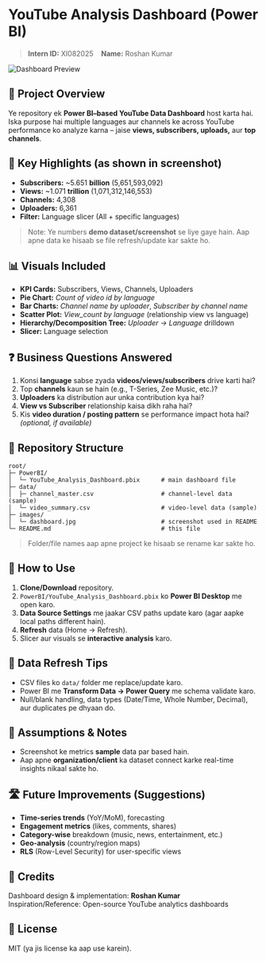 
# YouTube Analysis Dashboard (Power BI)

> **Intern ID:** XI082025 &nbsp;&nbsp; **Name:** Roshan Kumar  

![Dashboard Preview](images/dashboard.jpg)

## 📌 Project Overview
Ye repository ek **Power BI–based YouTube Data Dashboard** host karta hai. Iska purpose hai multiple languages aur channels ke across YouTube performance ko analyze karna – jaise **views, subscribers, uploads,** aur **top channels**.

## 🔑 Key Highlights (as shown in screenshot)
- **Subscribers:** ~5.651 **billion** (5,651,593,092)
- **Views:** ~1.071 **trillion** (1,071,312,146,553)
- **Channels:** 4,308
- **Uploaders:** 6,361
- **Filter:** Language slicer (All + specific languages)

> Note: Ye numbers **demo dataset/screenshot** se liye gaye hain. Aap apne data ke hisaab se file refresh/update kar sakte ho.

## 📊 Visuals Included
- **KPI Cards:** Subscribers, Views, Channels, Uploaders  
- **Pie Chart:** *Count of video id by language*  
- **Bar Charts:** *Channel name by uploader*, *Subscriber by channel name*  
- **Scatter Plot:** *View_count by language* (relationship view vs language)  
- **Hierarchy/Decomposition Tree:** *Uploader → Language* drilldown  
- **Slicer:** Language selection

## ❓ Business Questions Answered
1. Konsi **language** sabse zyada **videos/views/subscribers** drive karti hai?  
2. Top **channels** kaun se hain (e.g., T-Series, Zee Music, etc.)?  
3. **Uploaders** ka distribution aur unka contribution kya hai?  
4. **View vs Subscriber** relationship kaisa dikh raha hai?  
5. Kis **video duration / posting pattern** se performance impact hota hai? *(optional, if available)*

## 🧱 Repository Structure
```
root/
├─ PowerBI/
│  └─ YouTube_Analysis_Dashboard.pbix      # main dashboard file
├─ data/
│  ├─ channel_master.csv                   # channel-level data (sample)
│  └─ video_summary.csv                    # video-level data (sample)
├─ images/
│  └─ dashboard.jpg                        # screenshot used in README
└─ README.md                               # this file
```

> Folder/file names aap apne project ke hisaab se rename kar sakte ho.

## 🚀 How to Use
1. **Clone/Download** repository.  
2. `PowerBI/YouTube_Analysis_Dashboard.pbix` ko **Power BI Desktop** me open karo.  
3. **Data Source Settings** me jaakar CSV paths update karo (agar aapke local paths different hain).  
4. **Refresh** data (Home → Refresh).  
5. Slicer aur visuals se **interactive analysis** karo.

## 🔄 Data Refresh Tips
- CSV files ko `data/` folder me replace/update karo.  
- Power BI me **Transform Data → Power Query** me schema validate karo.  
- Null/blank handling, data types (Date/Time, Whole Number, Decimal), aur duplicates pe dhyaan do.  

## 🧭 Assumptions & Notes
- Screenshot ke metrics **sample** data par based hain.  
- Aap apne **organization/client** ka dataset connect karke real-time insights nikaal sakte ho.  

## 🛣️ Future Improvements (Suggestions)
- **Time-series trends** (YoY/MoM), forecasting  
- **Engagement metrics** (likes, comments, shares)  
- **Category-wise** breakdown (music, news, entertainment, etc.)  
- **Geo-analysis** (country/region maps)  
- **RLS** (Row-Level Security) for user-specific views

## 🙌 Credits
Dashboard design & implementation: **Roshan Kumar**  
Inspiration/Reference: Open-source YouTube analytics dashboards

## 📄 License
MIT (ya jis license ka aap use karein).
